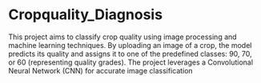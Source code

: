 # Cropquality_Diagnosis
This project aims to classify crop quality using image processing and machine learning techniques. By uploading an image of a crop, the model predicts its quality and assigns it to one of the predefined classes: 90, 70, or 60 (representing quality grades).  The project leverages a Convolutional Neural Network (CNN) for accurate image classification
